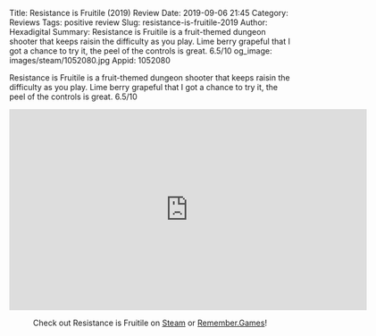 Title: Resistance is Fruitile (2019) Review
Date: 2019-09-06 21:45
Category: Reviews
Tags: positive review
Slug: resistance-is-fruitile-2019
Author: Hexadigital
Summary: Resistance is Fruitile is a fruit-themed dungeon shooter that keeps raisin the difficulty as you play. Lime berry grapeful that I got a chance to try it, the peel of the controls is great. 6.5/10
og_image: images/steam/1052080.jpg
Appid: 1052080

Resistance is Fruitile is a fruit-themed dungeon shooter that keeps raisin the difficulty as you play. Lime berry grapeful that I got a chance to try it, the peel of the controls is great. 6.5/10

<center><iframe src="https://www.youtube.com/embed/D1iYqOQz4Is?feature=oembed" allow="accelerometer; autoplay; encrypted-media; gyroscope; picture-in-picture" width="640" height="360" frameborder="0"></iframe>

Check out Resistance is Fruitile on [Steam](https://store.steampowered.com/app/1052080/?curator_clanid=34633900) or [Remember.Games](https://remember.games/game/2627/)!</center>
